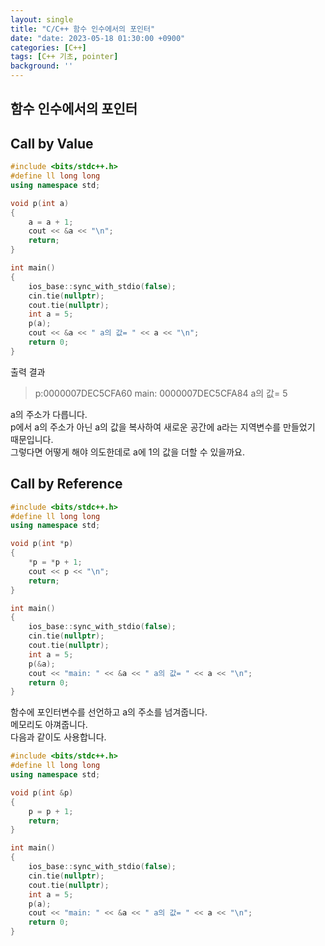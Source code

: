 ```yaml
---
layout: single
title: "C/C++ 함수 인수에서의 포인터"
date: "date: 2023-05-18 01:30:00 +0900"
categories: [C++]
tags: [C++ 기초, pointer]
background: ''
---
```

## 함수 인수에서의 포인터
## Call by Value
```c++
#include <bits/stdc++.h> 
#define ll long long
using namespace std;

void p(int a)
{
    a = a + 1;
    cout << &a << "\n";
    return;
}

int main()
{
    ios_base::sync_with_stdio(false);
    cin.tie(nullptr);
    cout.tie(nullptr);
    int a = 5;
    p(a);
    cout << &a << " a의 값= " << a << "\n";
    return 0;
}
```
출력 결과
>p:0000007DEC5CFA60
main: 0000007DEC5CFA84 a의 값= 5


a의 주소가 다릅니다.  
p에서 a의 주소가 아닌 a의 값을 복사하여 새로운 공간에 a라는 지역변수를 만들었기 때문입니다.  
그렇다면 어떻게 해야 의도한데로 a에 1의 값을 더할 수 있을까요.
## Call by Reference
```c++
#include <bits/stdc++.h> 
#define ll long long
using namespace std;

void p(int *p)
{
    *p = *p + 1;
    cout << p << "\n";
    return;
}

int main()
{
    ios_base::sync_with_stdio(false);
    cin.tie(nullptr);
    cout.tie(nullptr);
    int a = 5;
    p(&a);
    cout << "main: " << &a << " a의 값= " << a << "\n";
    return 0;
}
``` 
함수에 포인터변수를 선언하고 a의 주소를 넘겨줍니다.  
메모리도 아껴줍니다.  
다음과 같이도 사용합니다.
```c++
#include <bits/stdc++.h> 
#define ll long long
using namespace std;

void p(int &p)
{
    p = p + 1;
    return;
}

int main()
{
    ios_base::sync_with_stdio(false);
    cin.tie(nullptr);
    cout.tie(nullptr);
    int a = 5;
    p(a);
    cout << "main: " << &a << " a의 값= " << a << "\n";
    return 0;
}
```